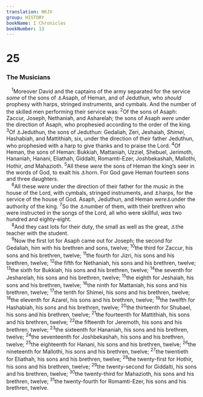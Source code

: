 ```yaml
---
translation: NKJV
group: HISTORY
bookName: I Chronicles 
bookNumber: 13
---
```


<div class="title"><h1>25</h1><h3>The Musicians</h3></div>
<span class="verse 1su_25_1"> <sup>1</sup>Moreover David and the captains of the army separated for the service <i>some</i> of the sons of <a data-toggle="tooltip" data-placement="bottom" title="1 Chr. 6:30, 33, 39, 44; 2 Chr. 5:12">⚓</a>Asaph, of Heman, and of Jeduthun, who <i>should</i> prophesy with harps, stringed instruments, and cymbals. And the number of the skilled men performing their service was: </span>
<span class="verse 1su_25_2"><sup>2</sup>Of the sons of Asaph: Zaccur, Joseph, Nethaniah, and Asharelah; the sons of Asaph <i>were</i> under the direction of Asaph, who prophesied according to the order of the king. </span>
<span class="verse 1su_25_3"><sup>3</sup>Of <a data-toggle="tooltip" data-placement="bottom" title="1 Chr. 16:41, 42">⚓</a>Jeduthun, the sons of Jeduthun: Gedaliah, Zeri, Jeshaiah, <i>Shimei</i>, Hashabiah, and Mattithiah, six, under the direction of their father Jeduthun, who prophesied with a harp to give thanks and to praise the Lord. </span>
<span class="verse 1su_25_4"><sup>4</sup>Of Heman, the sons of Heman: Bukkiah, Mattaniah, Uzziel, Shebuel, Jerimoth, Hananiah, Hanani, Eliathah, Giddalti, Romamti-Ezer, Joshbekashah, Mallothi, Hothir, <i>and</i> Mahazioth. </span>
<span class="verse 1su_25_5"><sup>5</sup>All these <i>were</i> the sons of Heman the king’s seer in the words of God, to exalt his <a data-toggle="tooltip" data-placement="bottom" title="1 Chr. 16:42">⚓</a>horn. For God gave Heman fourteen sons and three daughters.<br/></span>
<span class="verse 1su_25_6"> <sup>6</sup>All these <i>were</i> under the direction of their father for the music <i>in</i> the house of the Lord, with cymbals, stringed instruments, and <a data-toggle="tooltip" data-placement="bottom" title="1 Chr. 15:16">⚓</a>harps, for the service of the house of God. Asaph, Jeduthun, and Heman <i>were</i><a data-toggle="tooltip" data-placement="bottom" title="1 Chr. 15:19; 25:2">⚓</a>under the authority of the king. </span>
<span class="verse 1su_25_7"><sup>7</sup>So the <a data-toggle="tooltip" data-placement="bottom" title="1 Chr. 23:5">⚓</a>number of them, with their brethren who were instructed in the songs of the Lord, all who were skillful, <i>was</i> two hundred and eighty-eight.<br/></span>
<span class="verse 1su_25_8"> <sup>8</sup>And they cast lots for their duty, the small as well as the great, <a data-toggle="tooltip" data-placement="bottom" title="2 Chr. 23:13">⚓</a>the teacher with the student.<br/></span>
<span class="verse 1su_25_9"> <sup>9</sup>Now the first lot for Asaph came out for Joseph; the second for Gedaliah, him with his brethren and sons, twelve; </span>
<span class="verse 1su_25_10"><sup>10</sup>the third for Zaccur, his sons and his brethren, twelve; </span>
<span class="verse 1su_25_11"><sup>11</sup>the fourth for Jizri, his sons and his brethren, twelve; </span>
<span class="verse 1su_25_12"><sup>12</sup>the fifth for Nethaniah, his sons and his brethren, twelve; </span>
<span class="verse 1su_25_13"><sup>13</sup>the sixth for Bukkiah, his sons and his brethren, twelve; </span>
<span class="verse 1su_25_14"><sup>14</sup>the seventh for Jesharelah, his sons and his brethren, twelve; </span>
<span class="verse 1su_25_15"><sup>15</sup>the eighth for Jeshaiah, his sons and his brethren, twelve; </span>
<span class="verse 1su_25_16"><sup>16</sup>the ninth for Mattaniah, his sons and his brethren, twelve; </span>
<span class="verse 1su_25_17"><sup>17</sup>the tenth for Shimei, his sons and his brethren, twelve; </span>
<span class="verse 1su_25_18"><sup>18</sup>the eleventh for Azarel, his sons and his brethren, twelve; </span>
<span class="verse 1su_25_19"><sup>19</sup>the twelfth for Hashabiah, his sons and his brethren, twelve; </span>
<span class="verse 1su_25_20"><sup>20</sup>the thirteenth for Shubael, his sons and his brethren, twelve; </span>
<span class="verse 1su_25_21"><sup>21</sup>the fourteenth for Mattithiah, his sons and his brethren, twelve; </span>
<span class="verse 1su_25_22"><sup>22</sup>the fifteenth for Jeremoth, his sons and his brethren, twelve; </span>
<span class="verse 1su_25_23"><sup>23</sup>the sixteenth for Hananiah, his sons and his brethren, twelve; </span>
<span class="verse 1su_25_24"><sup>24</sup>the seventeenth for Joshbekashah, his sons and his brethren, twelve; </span>
<span class="verse 1su_25_25"><sup>25</sup>the eighteenth for Hanani, his sons and his brethren, twelve; </span>
<span class="verse 1su_25_26"><sup>26</sup>the nineteenth for Mallothi, his sons and his brethren, twelve; </span>
<span class="verse 1su_25_27"><sup>27</sup>the twentieth for Eliathah, his sons and his brethren, twelve; </span>
<span class="verse 1su_25_28"><sup>28</sup>the twenty-first for Hothir, his sons and his brethren, twelve; </span>
<span class="verse 1su_25_29"><sup>29</sup>the twenty-second for Giddalti, his sons and his brethren, twelve; </span>
<span class="verse 1su_25_30"><sup>30</sup>the twenty-third for Mahazioth, his sons and his brethren, twelve; </span>
<span class="verse 1su_25_31"><sup>31</sup>the twenty-fourth for Romamti-Ezer, his sons and his brethren, twelve.<br/></span>
